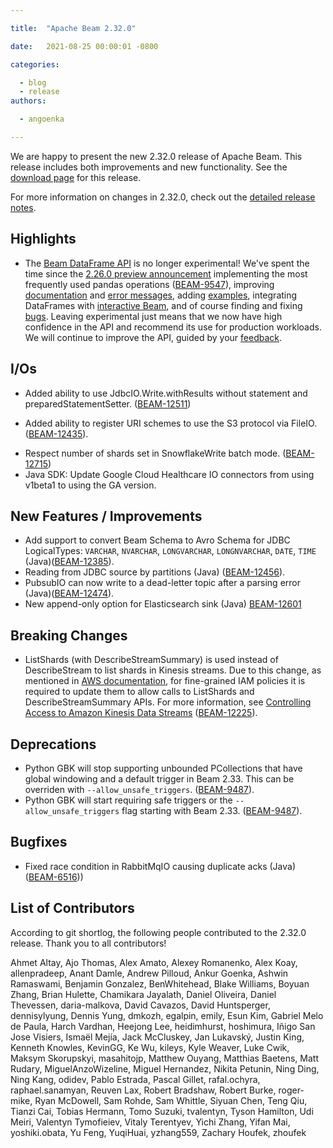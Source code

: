 ```yaml
---

title:  "Apache Beam 2.32.0"

date:   2021-08-25 00:00:01 -0800

categories:

  - blog
  - release
authors:

  - angoenka

---
```


<!--

Licensed under the Apache License, Version 2.0 (the "License");

you may not use this file except in compliance with the License.

You may obtain a copy of the License at

http://www.apache.org/licenses/LICENSE-2.0

Unless required by applicable law or agreed to in writing, software

distributed under the License is distributed on an "AS IS" BASIS,

WITHOUT WARRANTIES OR CONDITIONS OF ANY KIND, either express or implied.

See the License for the specific language governing permissions and

limitations under the License.

-->

We are happy to present the new 2.32.0 release of Apache Beam. This release includes both improvements and new functionality.
See the [download page](/get-started/downloads/#2320-2021-08-11) for this release.

<!-- more -->

For more information on changes in 2.32.0, check out the [detailed release notes](https://issues.apache.org/jira/secure/ReleaseNote.jspa?projectId=12319527&version=12349992).


## Highlights
* The [Beam DataFrame
  API](https://beam.apache.org/documentation/dsls/dataframes/overview/) is no
  longer experimental! We've spent the time since the [2.26.0 preview
  announcement](https://beam.apache.org/blog/dataframe-api-preview-available/)
  implementing the most frequently used pandas operations
  ([BEAM-9547](https://issues.apache.org/jira/browse/BEAM-9547)), improving
  [documentation](https://beam.apache.org/releases/pydoc/current/apache_beam.dataframe.html)
  and [error messages](https://issues.apache.org/jira/browse/BEAM-12028),
  adding
  [examples](https://github.com/apache/beam/tree/master/sdks/python/apache_beam/examples/dataframe),
  integrating DataFrames with [interactive
  Beam](https://beam.apache.org/releases/pydoc/current/apache_beam.runners.interactive.interactive_beam.html),
  and of course finding and fixing
  [bugs](https://issues.apache.org/jira/issues/?jql=project%3DBEAM%20AND%20issuetype%3DBug%20AND%20status%3DResolved%20AND%20component%3Ddsl-dataframe).
  Leaving experimental just means that we now have high confidence in the API
  and recommend its use for production workloads. We will continue to improve
  the API, guided by your
  [feedback](https://beam.apache.org/community/contact-us/).


## I/Os

* Added ability to use JdbcIO.Write.withResults without statement and preparedStatementSetter. ([BEAM-12511](https://issues.apache.org/jira/browse/BEAM-12511))
- Added ability to register URI schemes to use the S3 protocol via FileIO. ([BEAM-12435](https://issues.apache.org/jira/browse/BEAM-12435)).
* Respect number of shards set in SnowflakeWrite batch mode. ([BEAM-12715](https://issues.apache.org/jira/browse/BEAM-12715))
* Java SDK: Update Google Cloud Healthcare IO connectors from using v1beta1 to using the GA version.

## New Features / Improvements

* Add support to convert Beam Schema to Avro Schema for JDBC LogicalTypes:
  `VARCHAR`, `NVARCHAR`, `LONGVARCHAR`, `LONGNVARCHAR`, `DATE`, `TIME`
  (Java)([BEAM-12385](https://issues.apache.org/jira/browse/BEAM-12385)).
* Reading from JDBC source by partitions (Java) ([BEAM-12456](https://issues.apache.org/jira/browse/BEAM-12456)).
* PubsubIO can now write to a dead-letter topic after a parsing error (Java)([BEAM-12474](https://issues.apache.org/jira/browse/BEAM-12474)).
* New append-only option for Elasticsearch sink (Java) [BEAM-12601](https://issues.apache.org/jira/browse/BEAM-12601)

## Breaking Changes

* ListShards (with DescribeStreamSummary) is used instead of DescribeStream to list shards in Kinesis streams. Due to this change, as mentioned in [AWS documentation](https://docs.aws.amazon.com/kinesis/latest/APIReference/API_ListShards.html), for fine-grained IAM policies it is required to update them to allow calls to ListShards and DescribeStreamSummary APIs. For more information, see [Controlling Access to Amazon Kinesis Data Streams](https://docs.aws.amazon.com/streams/latest/dev/controlling-access.html) ([BEAM-12225](https://issues.apache.org/jira/browse/BEAM-12225)).

## Deprecations

* Python GBK will stop supporting unbounded PCollections that have global windowing and a default trigger in Beam 2.33. This can be overriden with `--allow_unsafe_triggers`. ([BEAM-9487](https://issues.apache.org/jira/browse/BEAM-9487)).
* Python GBK will start requiring safe triggers or the `--allow_unsafe_triggers` flag starting with Beam 2.33. ([BEAM-9487](https://issues.apache.org/jira/browse/BEAM-9487)).

## Bugfixes

* Fixed race condition in RabbitMqIO causing duplicate acks (Java) ([BEAM-6516](https://issues.apache.org/jira/browse/BEAM-6516)))


## List of Contributors



According to git shortlog, the following people contributed to the 2.32.0 release. Thank you to all contributors!



Ahmet Altay, Ajo Thomas, Alex Amato, Alexey Romanenko, Alex Koay, allenpradeep, Anant Damle, Andrew Pilloud, Ankur Goenka, Ashwin Ramaswami, Benjamin Gonzalez, BenWhitehead, Blake Williams, Boyuan Zhang, Brian Hulette, Chamikara Jayalath, Daniel Oliveira, Daniel Thevessen, daria-malkova, David Cavazos, David Huntsperger, dennisylyung, Dennis Yung, dmkozh, egalpin, emily, Esun Kim, Gabriel Melo de Paula, Harch Vardhan, Heejong Lee, heidimhurst, hoshimura, Iñigo San Jose Visiers, Ismaël Mejía, Jack McCluskey, Jan Lukavský, Justin King, Kenneth Knowles, KevinGG, Ke Wu, kileys, Kyle Weaver, Luke Cwik, Maksym Skorupskyi, masahitojp, Matthew Ouyang, Matthias Baetens, Matt Rudary, MiguelAnzoWizeline, Miguel Hernandez, Nikita Petunin, Ning Ding, Ning Kang, odidev, Pablo Estrada, Pascal Gillet, rafal.ochyra, raphael.sanamyan, Reuven Lax, Robert Bradshaw, Robert Burke, roger-mike, Ryan McDowell, Sam Rohde, Sam Whittle, Siyuan Chen, Teng Qiu, Tianzi Cai, Tobias Hermann, Tomo Suzuki, tvalentyn, Tyson Hamilton, Udi Meiri, Valentyn Tymofieiev, Vitaly Terentyev, Yichi Zhang, Yifan Mai, yoshiki.obata, Yu Feng, YuqiHuai, yzhang559, Zachary Houfek, zhoufek
